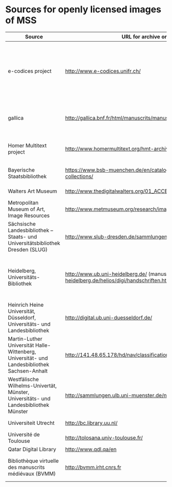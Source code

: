 # Sources for openly licensed images of MSS #


| Source | URL for archive or downloads| Images | License | Downloads |  API |  
|  ------	| ------	| ------	| ------	| ------	| ------	|  
| e-codices project | <http://www.e-codices.unifr.ch/> | jpgs at maximum resolution of 5Mb, see <http://www.e-codices.unifr.ch/en/info/imaging>  |   CC-BY-NC, see <http://www.e-codices.unifr.ch/en/info/terms> |  no direct means of downloading images? 3rd-party download script [available here](https://gist.github.com/ryanfb/6553866) | none? |
| gallica | <http://gallica.bnf.fr/html/manuscrits/manuscrits>  | PDF of entire manuscripts created from source images at a minimum of 300 dpi, <http://gallica.bnf.fr/html/und/comment-les-documents-sont-ils-numerises>  | In accordance with French Law n°78-753, public-domain material is freely available with attribution to the original source.   <http://gallica.bnf.fr/html/und/conditions-use-gallicas-contents> |  single pdf per manuscript | <http://data.bnf.fr/semanticweb#Ancre2> |
| Homer Multitext project | <http://www.homermultitext.org/hmt-archive.html> | Archival quality TIFF images. |   CC-BY-SA-NC, see <http://www.homermultitext.org/hmt-image-archive.html> |  individual images with md5 checksums | none |
| Bayerische Staatsbibliothek | <https://www.bsb-muenchen.de/en/catalogues-databases/digital-collections/> | ?site off line on Oct. 31 2014 |   ?site off line on Oct. 31 2014 | site off line on Oct. 31 2014 | site off line on Oct. 31 2014 |
| Walters Art Museum | <http://www.thedigitalwalters.org/01_ACCESS_WALTERS_MANUSCRIPTS.html> | 3000PPI TIF files |   CC-BY-SA, see <http://www.thedigitalwalters.org/01_ACCESS_WALTERS_MANUSCRIPTS.html> |  individual images | none |
| Metropolitan Museum of Art, Image Resources | <http://www.metmuseum.org/research/image-resources> | jpgs (unknown resolution?)|Non-commercial reuse permitted with attribution, see<http://www.metmuseum.org/information/terms-and-conditions> | individual images |  none? |  
| Sächsische Landesbibliothek – Staats- und Universitätsbibliothek Dresden (SLUG) | <http://www.slub-dresden.de/sammlungen/handschriften/> | pdfs | Creative Commons Lizenz BY-NC-ND 3.0, see <http://www.slub-dresden.de/ueber-uns/ddz/nutzungsbestimmungen/> | pdf of entire MS or of individual pages | yes (rdf?) |  
| Heidelberg, Universitäts-Bibliothek |  <http://www.ub.uni-heidelberg.de/> (manuscripts page <http://www.ub.uni-heidelberg.de/helios/digi/handschriften.html>) | pdfs at choice of two resolutions | CC-BY-SA | pdfs of entire MS | RSS feeds for individual sections, e.g., Bibliotheca Palatina <http://digi.ub.uni-heidelberg.de/diglit/rss?modus=incl&set=bibliotheca_palatina> or manuscripts <http://diglit.ub.uni-heidelberg.de/diglit/rss?set=handschriften>?|
| Heinrich Heine Universität, Düsseldorf, Universitäts- und Landesbibliothek | <http://digital.ub.uni-duesseldorf.de/> | pdfs | License? | pdf of entire MS | | rss feed |  
| Martin-Luther Universität Halle-Wittenberg,  Universität- und Landesbibliothek Sachsen-Anhalt| <http://141.48.65.178/hd/nav/classification/1406583> | pdf | license? | pdf of entire MS | ? |  
| Westfälische Wilhelms-Univertät, Münster, Universitäts- und Landesbibliothek Münster | <http://sammlungen.ulb.uni-muenster.de/nav/classification/2163619> | pdf | license? | pdf of entire MS | ? |  
| Universiteit Utrecht | <http://bc.library.uu.nl/> | pdf | license? | pdf of entire MS |  ? |  
| Université de Toulouse | <http://tolosana.univ-toulouse.fr/> | pdf | license? | pdf of entire MS | ? |  
| Qatar Digital Library | <http://www.qdl.qa/en> | jpgs | public domain | ? | ? |
| Bibliothèque virtuelle des manuscrits médiévaux (BVMM) | <http://bvmm.irht.cnrs.fr> | jpgs | CC-BY-NC | individual images (but right-click is blocked) | none |




